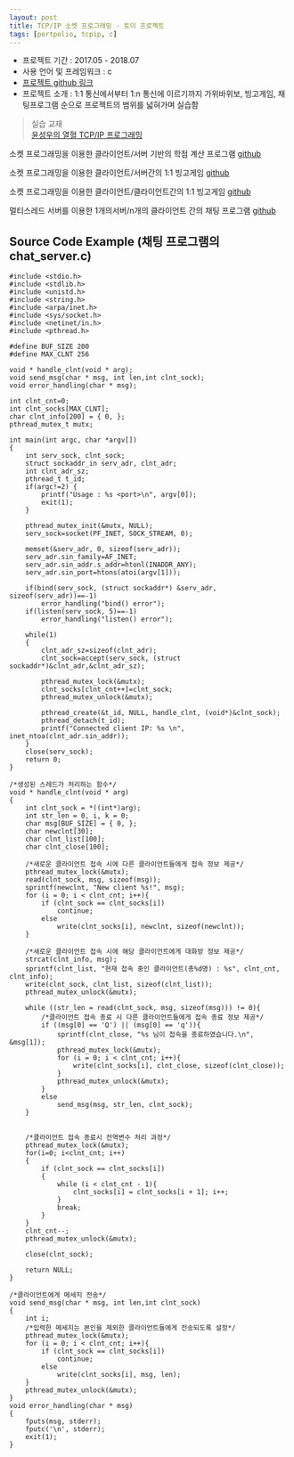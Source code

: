 ```yaml
---
layout: post
title: TCP/IP 소켓 프로그래밍 - 토이 프로젝트
tags: [portpolio, tcpip, c]
---
```


- 프로젝트 기간 : 2017.05 - 2018.07
- 사용 언어 및 프레임워크 : c
- [프로젝트 github 링크](https://github.com/yunjeongloper/portfolio/tree/master/01.tcpipwork)
- 프로젝트 소개 :  1:1 통신에서부터 1:n 통신에 이르기까지 가위바위보, 빙고게임, 채팅프로그램 순으로 프로젝트의 범위를 넓혀가며 실습함

> 실습 교재 <br />
> [윤성우의 열혈 TCP/IP 프로그래밍](http://www.orentec.co.kr/booklist/TCP_IP_1/book_sub1.php)

소켓 프로그래밍을 이용한 클라이언트/서버 기반의 학점 계산 프로그램
[github](https://github.com/yunjeongloper/portfolio/tree/master/01.tcpipwork/00.prj1)

소켓 프로그래밍을 이용한 클라이언트/서버간의 1:1 빙고게임
[github](https://github.com/yunjeongloper/portfolio/tree/master/01.tcpipwork/01.prj2)

소켓 프로그래밍을 이용한 클라이언트/클라이언트간의 1:1 빙고게임
[github](https://github.com/yunjeongloper/portfolio/tree/master/01.tcpipwork/02.prj3)

멀티스레드 서버를 이용한 1개의서버/n개의 클라이언트 간의 채팅 프로그램
[github](https://github.com/yunjeongloper/portfolio/tree/master/01.tcpipwork/03.prj4)

## Source Code Example (채팅 프로그램의 chat_server.c)

```
#include <stdio.h>
#include <stdlib.h>
#include <unistd.h>
#include <string.h>
#include <arpa/inet.h>
#include <sys/socket.h>
#include <netinet/in.h>
#include <pthread.h>

#define BUF_SIZE 200
#define MAX_CLNT 256

void * handle_clnt(void * arg);
void send_msg(char * msg, int len,int clnt_sock);
void error_handling(char * msg);

int clnt_cnt=0;
int clnt_socks[MAX_CLNT];
char clnt_info[200] = { 0, };
pthread_mutex_t mutx;

int main(int argc, char *argv[])
{
	int serv_sock, clnt_sock;
	struct sockaddr_in serv_adr, clnt_adr;
	int clnt_adr_sz;
	pthread_t t_id;
	if(argc!=2) {
		printf("Usage : %s <port>\n", argv[0]);
		exit(1);
	}

	pthread_mutex_init(&mutx, NULL);
	serv_sock=socket(PF_INET, SOCK_STREAM, 0);

	memset(&serv_adr, 0, sizeof(serv_adr));
	serv_adr.sin_family=AF_INET;
	serv_adr.sin_addr.s_addr=htonl(INADDR_ANY);
	serv_adr.sin_port=htons(atoi(argv[1]));

	if(bind(serv_sock, (struct sockaddr*) &serv_adr, sizeof(serv_adr))==-1)
		error_handling("bind() error");
	if(listen(serv_sock, 5)==-1)
		error_handling("listen() error");

	while(1)
	{
		clnt_adr_sz=sizeof(clnt_adr);
		clnt_sock=accept(serv_sock, (struct sockaddr*)&clnt_adr,&clnt_adr_sz);

		pthread_mutex_lock(&mutx);
		clnt_socks[clnt_cnt++]=clnt_sock;
		pthread_mutex_unlock(&mutx);

		pthread_create(&t_id, NULL, handle_clnt, (void*)&clnt_sock);
		pthread_detach(t_id);
		printf("Connected client IP: %s \n", inet_ntoa(clnt_adr.sin_addr));
	}
	close(serv_sock);
	return 0;
}

/*생성된 스레드가 처리하는 함수*/
void * handle_clnt(void * arg)
{
	int clnt_sock = *((int*)arg);
	int str_len = 0, i, k = 0;
	char msg[BUF_SIZE] = { 0, };
	char newclnt[30];
	char clnt_list[100];
	char clnt_close[100];

	/*새로운 클라이언트 접속 시에 다른 클라이언트들에게 접속 정보 제공*/
	pthread_mutex_lock(&mutx);
	read(clnt_sock, msg, sizeof(msg));
	sprintf(newclnt, "New client %s!", msg);
	for (i = 0; i < clnt_cnt; i++){
		if (clnt_sock == clnt_socks[i])
			continue;
		else
			write(clnt_socks[i], newclnt, sizeof(newclnt));
	}

	/*새로운 클라이언트 접속 시에 해당 클라이언트에게 대화방 정보 제공*/
	strcat(clnt_info, msg);
	sprintf(clnt_list, "현재 접속 중인 클라이언트(총%d명) : %s", clnt_cnt, clnt_info);
	write(clnt_sock, clnt_list, sizeof(clnt_list));
	pthread_mutex_unlock(&mutx);

	while ((str_len = read(clnt_sock, msg, sizeof(msg))) != 0){
		/*클라이언트 접속 종료 시 다른 클라이언트들에게 접속 종료 정보 제공*/
		if ((msg[0] == 'Q') || (msg[0] == 'q')){
			sprintf(clnt_close, "%s 님이 접속을 종료하였습니다.\n", &msg[1]);
			pthread_mutex_lock(&mutx);
			for (i = 0; i < clnt_cnt; i++){
				write(clnt_socks[i], clnt_close, sizeof(clnt_close));
			}
			pthread_mutex_unlock(&mutx);
		}
		else
			send_msg(msg, str_len, clnt_sock);
	}


	/*클라이언트 접속 종료시 전역변수 처리 과정*/
	pthread_mutex_lock(&mutx);
	for(i=0; i<clnt_cnt; i++)
	{
		if (clnt_sock == clnt_socks[i])
		{
			while (i < clnt_cnt - 1){
				clnt_socks[i] = clnt_socks[i + 1]; i++;
			}
			break;
		}
	}
	clnt_cnt--;
	pthread_mutex_unlock(&mutx);

	close(clnt_sock);

	return NULL;
}

/*클라이언트에게 메세지 전송*/
void send_msg(char * msg, int len,int clnt_sock)
{
	int i;
	/*입력한 메세지는 본인을 제외한 클라이언트들에게 전송되도록 설정*/
	pthread_mutex_lock(&mutx);
	for (i = 0; i < clnt_cnt; i++){
		if (clnt_sock == clnt_socks[i])
			continue;
		else
			write(clnt_socks[i], msg, len);
	}
	pthread_mutex_unlock(&mutx);
}
void error_handling(char * msg)
{
	fputs(msg, stderr);
	fputc('\n', stderr);
	exit(1);
}


```
